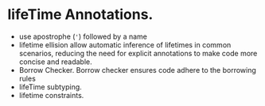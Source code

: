 # lifeTime Annotations. 
- use apostrophe (`'`) followed by a name 
- lifetime ellision allow automatic inference of lifetimes in common scenarios, reducing the need for explicit annotations to make code more concise and readable.
- Borrow Checker. Borrow checker ensures code adhere to the borrowing rules 
- lifeTime subtyping.
- lifetime constraints.
